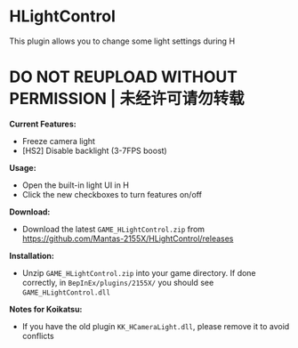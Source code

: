 # HLightControl  
This plugin allows you to change some light settings during H

# DO NOT REUPLOAD WITHOUT PERMISSION | 未经许可请勿转载  

**Current Features:**  
* Freeze camera light  
* [HS2] Disable backlight (3-7FPS boost)  

**Usage:**  
* Open the built-in light UI in H  
* Click the new checkboxes to turn features on/off  

**Download:**  
* Download the latest `GAME_HLightControl.zip` from https://github.com/Mantas-2155X/HLightControl/releases  

**Installation:**  
* Unzip `GAME_HLightControl.zip` into your game directory. If done correctly, in `BepInEx/plugins/2155X/` you should see `GAME_HLightControl.dll`  

**Notes for Koikatsu:**  
* If you have the old plugin `KK_HCameraLight.dll`, please remove it to avoid conflicts  
